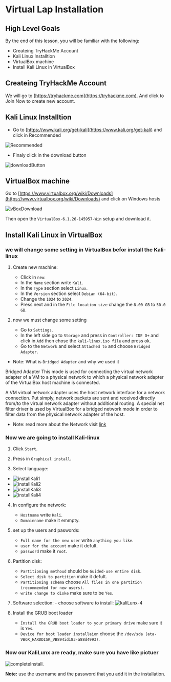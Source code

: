 # Virtual Lap Installation

## High Level Goals

By the end of this lesson, you will be familiar with the following:
- Createing TryHackMe Account
- Kali Linux Installtion
- VirtualBox machine
- Install Kali Linux in VirtualBox

## Createing TryHackMe Account

We will go to [https://tryhackme.com](https://tryhackme.com). And click to Join Now to create new account.

## Kali Linux Installtion

- Go to [https://www.kali.org/get-kali](https://www.kali.org/get-kali) and click in Recommended

![Recommended](./img/kaliLunx-2.png)

- Finaly click in the download button

![downloadButton](./img/kaliLunx-3.png)

## VirtualBox machine

Go to [https://www.virtualbox.org/wiki/Downloads](https://www.virtualbox.org/wiki/Downloads) and click on Windows hosts

![vBoxDownload](./img/VMBox-download.png)

Then open the `VirtualBox-6.1.26-145957-Win` setup and download it.

## Install Kali Linux in VirtualBox

### we will change some setting in VirtualBox befor install the Kali-linux

1. Create new machine:

   - Click in `new`.
   - In the `Name` section write `Kali`.
   - In the `Type` section select `Linux`.
   - In the `Version` section select `Debian (64-bit)`.
   - Change the `1024` to `2024`.
   - Press next and in the `File location size` change the `8.00 GB` to `50.0 GB`.

2. now we must change some setting

   - Go to `Settings`.
   - In the left side go to `Storage` and press in `Controller: IDE O+` and click in `Add` then chose the `kali-linux.iso file` and press ok.
   - Go to the `Network` and select `Attached to` and choose `Bridged Adapter`.

- Note: What is `Bridged Adapter` and why we used it

Bridged Adapter This mode is used for connecting the virtual network adapter of a VM to a physical network to which a physical network adapter of the VirtualBox host machine is connected.

A VM virtual network adapter uses the host network interface for a network connection. Put simply, network packets are sent and received directly from/to the virtual network adapter without additional routing. A special net filter driver is used by VirtualBox for a bridged network mode in order to filter data from the physical network adapter of the host.

- Note: read more about the Network visit [link](https://www.nakivo.com/blog/virtualbox-network-setting-guide)

### Now we are going to install Kali-linux

1.  Click `Start`.
2.  Press in `Graphical install`.

3.  Select language:

- ![installKali1](./img/install-kali-1.png)
- ![installKali2](./img/install-kali-2.png)
- ![installKali3](./img/install-kali-3.png)
- ![installKali4](./img/install-kali-4.png)

4. In configure the network:

   - `Hostname` write `Kali`.
   - `Domainname` make it emmpty.

5. set up the users and paswords:

   - `Full name for the new user` write `anything you like`.
   - `user for the account` make it defult.
   - `password` make it `root`.

6. Partition disk:

   - `Partitioning methoud` should be `Guided-use entire disk`.
   - `Select disk to partition` make it defult.
   - `Partitioning schema` choose `All files in one partition (recommended for new users)`.
   - `write change to diske` make sure to be `Yes`.

7. Software selection: - choose software to install:
   ![kaliLunx-4](./img/kaliLunx-4.png)

8. Install the GRUB boot loader
   - `Install the GRUB boot loader to your primary drive` make sure it is `Yes`.
   - `Device for boot loader installaion` choose the `/dev/sda (ata-VBOX_HARDDISK_VB894idi83-a88d4993)`.

### Now our KaliLunx are ready, make sure you have like pictuer

![completeInstall](./img/completeInstallion.png).

**Note:** use the username and the password that you add it in the installation.
